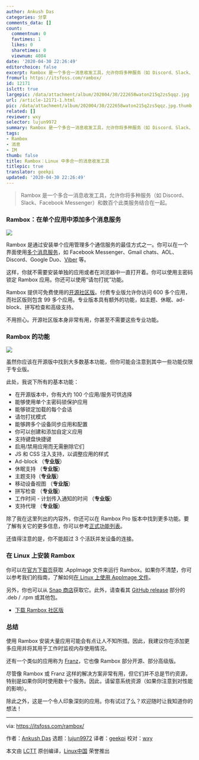 ```yaml
---
author: Ankush Das
categories: 分享
comments_data: []
count:
  commentnum: 0
  favtimes: 1
  likes: 0
  sharetimes: 0
  viewnum: 4084
date: '2020-04-30 22:26:49'
editorchoice: false
excerpt: Rambox 是一个多合一消息收发工具，允许你将多种服务（如 Discord、Slack、Facebook Messenger）和数百个此类服务结合在一起。
fromurl: https://itsfoss.com/rambox/
id: 12171
islctt: true
largepic: /data/attachment/album/202004/30/222658waton215q2zs5qqz.jpg
url: /article-12171-1.html
pic: /data/attachment/album/202004/30/222658waton215q2zs5qqz.jpg.thumb.jpg
related: []
reviewer: wxy
selector: lujun9972
summary: Rambox 是一个多合一消息收发工具，允许你将多种服务（如 Discord、Slack、Facebook Messenger）和数百个此类服务结合在一起。
tags:
- Rambox
- 消息
- IM
thumb: false
title: Rambox：Linux 中多合一的消息收发工具
titlepic: true
translator: geekpi
updated: '2020-04-30 22:26:49'
---
```



> 
> Rambox 是一个多合一消息收发工具，允许你将多种服务（如 Discord、Slack、Facebook Messenger）和数百个此类服务结合在一起。
> 
> 
> 


### Rambox：在单个应用中添加多个消息服务


![](/data/attachment/album/202004/30/222658waton215q2zs5qqz.jpg)


Rambox 是通过安装单个应用管理多个通信服务的最佳方式之一。你可以在一个界面使用[多个消息服务](https://itsfoss.com/best-messaging-apps-linux/)，如 Facebook Messenger、Gmail chats、AOL、Discord、Google Duo、[Viber](https://itsfoss.com/viber-linux-client-beta-install/) 等。


这样，你就不需要安装单独的应用或者在浏览器中一直打开着。你可以使用主密码锁定 Rambox 应用。你还可以使用“请勿打扰”功能。


Rambox 提供可免费使用的[开源社区版](https://rambox.pro/#ce)。付费专业版允许你访问 600 多个应用，而社区版则包含 99 多个应用。专业版本具有额外的功能，如主题、休眠、ad-block、拼写检查和高级支持。


不用担心。开源社区版本身非常有用，你甚至不需要这些专业功能。


### Rambox 的功能


![](/data/attachment/album/202004/30/222658j5qemexmsieynw57.png)


虽然你应该在开源版中找到大多数基本功能，但你可能会注意到其中一些功能仅限于专业版。


此处，我说下所有的基本功能：


* 在开源版本中，你有大约 100 个应用/服务可供选择
* 能够使用单个主密码锁保护应用
* 能够锁定加载的每个会话
* 请勿打扰模式
* 能够跨多个设备同步应用和配置
* 你可以创建和添加自定义应用
* 支持键盘快捷键
* 启用/禁用应用而无需删除它们
* JS 和 CSS 注入支持，以调整应用的样式
* Ad-block （**专业版**）
* 休眠支持 （**专业版**）
* 主题支持（**专业版**）
* 移动设备视图 （**专业版**）
* 拼写检查 （**专业版**）
* 工作时间 - 计划传入通知的时间 （**专业版**）
* 支持代理 （**专业版**）


除了我在这里列出的内容外，你还可以在 Rambox Pro 版本中找到更多功能。要了解有关它的更多信息，你可以参考[正式功能列表](https://rambox.pro/#features)。


还值得注意的是，你不能超过 3 个活跃并发设备的连接。


### 在 Linux 上安装 Rambox


你可以在[官方下载页](https://rambox.pro/#ce)获取 .AppImage 文件来运行 Rambox。如果你不清楚，你可以参考我们的指南，了解如何[在 Linux 上使用 AppImage 文件](https://itsfoss.com/use-appimage-linux/)。


另外，你也可以从 [Snap 商店](https://snapcraft.io/rambox)获取它。此外，请查看其 [GitHub release](https://github.com/ramboxapp/community-edition/releases) 部分的 .deb / .rpm 或其他包。


* [下载 Rambox 社区版](https://rambox.pro/#ce)


### 总结


使用 Rambox 安装大量应用可能会有点让人不知所措。因此，我建议你在添加更多应用并将其用于工作时监视内存使用情况。


还有一个类似的应用称为 [Franz](https://itsfoss.com/franz-messaging-app/)，它也像 Rambox 部分开源、部分高级版。


尽管像 Rambox 或 Franz 这样的解决方案非常有用，但它们并不总是节约资源，特别是如果你同时使用数十个服务。因此，请留意系统资源（如果你注意到对性能的影响）。


除此之外，这是一个令人印象深刻的应用。你有试过了么？欢迎随时让我知道你的想法！




---


via: <https://itsfoss.com/rambox/>


作者：[Ankush Das](https://itsfoss.com/author/ankush/) 选题：[lujun9972](https://github.com/lujun9972) 译者：[geekpi](https://github.com/geekpi) 校对：[wxy](https://github.com/wxy)


本文由 [LCTT](https://github.com/LCTT/TranslateProject) 原创编译，[Linux中国](https://linux.cn/) 荣誉推出
